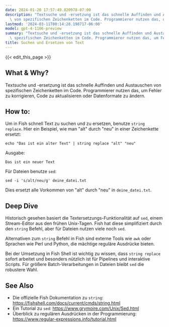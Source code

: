 ```yaml
---
date: 2024-01-20 17:57:49.820978-07:00
description: "Textsuche und -ersetzung ist das schnelle Auffinden und Austauschen\
  \ von spezifischen Zeichenketten im Code. Programmierer nutzen das, um Fehler zu\u2026"
lastmod: '2024-03-11T00:14:28.198717-06:00'
model: gpt-4-1106-preview
summary: "Textsuche und -ersetzung ist das schnelle Auffinden und Austauschen von\
  \ spezifischen Zeichenketten im Code. Programmierer nutzen das, um Fehler zu\u2026"
title: Suchen und Ersetzen von Text
---
```


{{< edit_this_page >}}

## What & Why? 
Textsuche und -ersetzung ist das schnelle Auffinden und Austauschen von spezifischen Zeichenketten im Code. Programmierer nutzen das, um Fehler zu korrigieren, Code zu aktualisieren oder Datenformate zu ändern.

## How to:

Um in Fish schnell Text zu suchen und zu ersetzen, benutze `string replace`. Hier ein Beispiel, wie man "alt" durch "neu" in einer Zeichenkette ersetzt:

```Fish Shell
echo "Das ist ein alter Text" | string replace "alt" "neu"
```

Ausgabe:

```
Das ist ein neuer Text
```

Für Dateien benutze `sed`:

```Fish Shell
sed -i 's/alt/neu/g' deine_datei.txt
```

Dies ersetzt alle Vorkommen von "alt" durch "neu" in `deine_datei.txt`.

## Deep Dive

Historisch gesehen basiert die Textersetzungs-Funktionalität auf `sed`, einem Stream-Editor aus den frühen Unix-Tagen. Fish hat diese simplifiziert durch den `string` Befehl, aber für Dateien nutzen viele noch `sed`.

Alternativen zum `string` Befehl in Fish sind externe Tools wie `awk` oder Sprachen wie Perl und Python, die mächtige reguläre Ausdrücke bieten.

Bei der Umsetzung in Fish Shell ist wichtig zu wissen, dass `string replace` sofort arbeitet und besonders nützlich ist für Pipelines und interaktive Scripts. Für größere Batch-Verarbeitungen in Dateien bleibt `sed` die robustere Wahl.

## See Also

- Die offizielle Fish Dokumentation zu `string`: https://fishshell.com/docs/current/cmds/string.html
- Ein Tutorial zu `sed`: https://www.grymoire.com/Unix/Sed.html
- Überblick zu regulären Ausdrücken in der Programmierung: https://www.regular-expressions.info/tutorial.html
